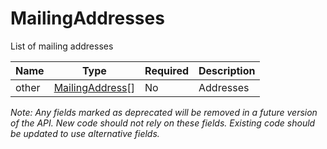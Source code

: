 # MailingAddresses

List of mailing addresses

| Name | Type | Required | Description |
| - | - | - | - |
| other | [MailingAddress](mailing-address.md)[] | No | Addresses |

*Note: Any fields marked as deprecated will be removed in a future version of the API. New code should not rely on these fields. Existing code should be updated to use alternative fields.*
